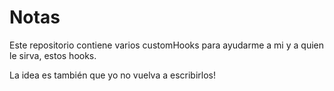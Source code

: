 # Notas

Este repositorio contiene varios customHooks para ayudarme a mi y a quien le sirva, estos hooks. 

La idea es también que yo no vuelva a escribirlos! 

